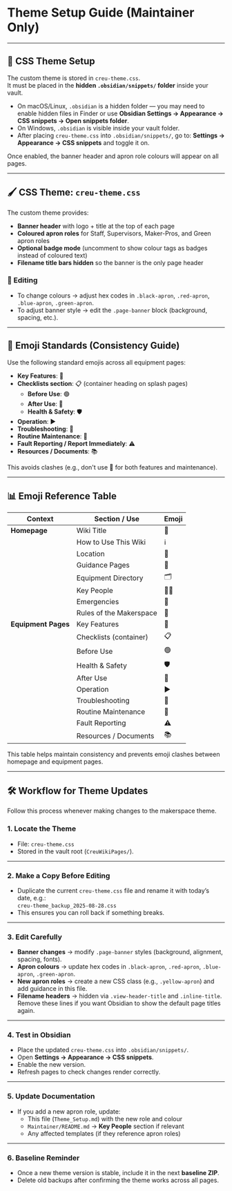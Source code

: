 # Theme Setup Guide (Maintainer Only)

---

## 🎨 CSS Theme Setup

The custom theme is stored in `creu-theme.css`.  
It must be placed in the **hidden `.obsidian/snippets/` folder** inside your vault.

- On macOS/Linux, `.obsidian` is a hidden folder — you may need to enable hidden files in Finder or use **Obsidian Settings → Appearance → CSS snippets → Open snippets folder**.  
- On Windows, `.obsidian` is visible inside your vault folder.  
- After placing `creu-theme.css` into `.obsidian/snippets/`, go to:
     **Settings → Appearance → CSS snippets** and toggle it on.  

Once enabled, the banner header and apron role colours will appear on all pages.

---

## 🖌️ CSS Theme: `creu-theme.css`
The custom theme provides:
- **Banner header** with logo + title at the top of each page  
- **Coloured apron roles** for Staff, Supervisors, Maker-Pros, and Green apron roles  
- **Optional badge mode** (uncomment to show colour tags as badges instead of coloured text)  
- **Filename title bars hidden** so the banner is the only page header  

### 🎨 Editing
- To change colours → adjust hex codes in `.black-apron`, `.red-apron`, `.blue-apron`, `.green-apron`.  
- To adjust banner style → edit the `.page-banner` block (background, spacing, etc.).  

---

## 🧭 Emoji Standards (Consistency Guide)

Use the following standard emojis across all equipment pages:

- **Key Features**: 📐  
- **Checklists section**: 📋 (container heading on splash pages)  
  - **Before Use**: 🟢  
  - **After Use**: 🧹  
  - **Health & Safety**: 🛡️  
- **Operation**: ▶️  
- **Troubleshooting**: 🔎  
- **Routine Maintenance**: 🧰  
- **Fault Reporting / Report Immediately**: ⚠️  
- **Resources / Documents**: 📚  

This avoids clashes (e.g., don't use 🔧 for both features and maintenance).

---

## 📊 Emoji Reference Table

| Context             | Section / Use           | Emoji |
| ------------------- | ----------------------- | ----- |
| **Homepage**        | Wiki Title              | 📘    |
|                     | How to Use This Wiki    | ℹ️    |
|                     | Location                | 📍    |
|                     | Guidance Pages          | 📖    |
|                     | Equipment Directory     | 🗂️   |
|                     | Key People              | 🧑‍🏫 |
|                     | Emergencies             | 🚨    |
|                     | Rules of the Makerspace | 📜    |
| **Equipment Pages** | Key Features            | 📐    |
|                     | Checklists (container)  | 📋    |
|                     | Before Use              | 🟢    |
|                     | Health & Safety         | 🛡️   |
|                     | After Use               | 🧹    |
|                     | Operation               | ▶️    |
|                     | Troubleshooting         | 🔎    |
|                     | Routine Maintenance     | 🧰    |
|                     | Fault Reporting         | ⚠️    |
|                     | Resources / Documents   | 📚    |

This table helps maintain consistency and prevents emoji clashes between homepage and equipment pages.

---

## 🛠️ Workflow for Theme Updates

Follow this process whenever making changes to the makerspace theme.

### 1. Locate the Theme
- File: `creu-theme.css`
- Stored in the vault root (`CreuWikiPages/`).

---

### 2. Make a Copy Before Editing
- Duplicate the current `creu-theme.css` file and rename it with today’s date, e.g.:  
  `creu-theme_backup_2025-08-28.css`  
- This ensures you can roll back if something breaks.

---

### 3. Edit Carefully
- **Banner changes** → modify `.page-banner` styles (background, alignment, spacing, fonts).  
- **Apron colours** → update hex codes in `.black-apron`, `.red-apron`, `.blue-apron`, `.green-apron`.  
- **New apron roles** → create a new CSS class (e.g., `.yellow-apron`) and add guidance in this file.  
- **Filename headers** → hidden via `.view-header-title` and `.inline-title`. Remove these lines if you want Obsidian to show the default page titles again.

---

### 4. Test in Obsidian
- Place the updated `creu-theme.css` into `.obsidian/snippets/`.  
- Open **Settings → Appearance → CSS snippets**.  
- Enable the new version.  
- Refresh pages to check changes render correctly.

---

### 5. Update Documentation
- If you add a new apron role, update:
  - This file (`Theme_Setup.md`) with the new role and colour  
  - `Maintainer/README.md` → **Key People** section if relevant  
  - Any affected templates (if they reference apron roles)

---

### 6. Baseline Reminder
- Once a new theme version is stable, include it in the next **baseline ZIP**.  
- Delete old backups after confirming the theme works across all pages.
